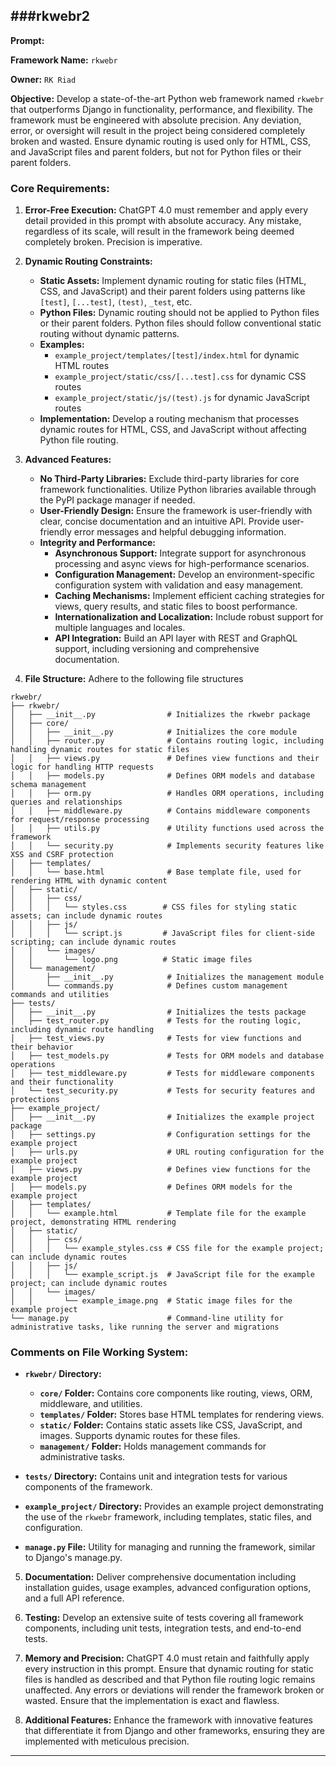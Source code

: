 **###rkwebr2**
---

**Prompt:**

**Framework Name:** `rkwebr`

**Owner:** `RK Riad`

**Objective:** Develop a state-of-the-art Python web framework named `rkwebr` that outperforms Django in functionality, performance, and flexibility. The framework must be engineered with absolute precision. Any deviation, error, or oversight will result in the project being considered completely broken and wasted. Ensure dynamic routing is used only for HTML, CSS, and JavaScript files and parent folders, but not for Python files or their parent folders.

### **Core Requirements:**

1. **Error-Free Execution:** ChatGPT 4.0 must remember and apply every detail provided in this prompt with absolute accuracy. Any mistake, regardless of its scale, will result in the framework being deemed completely broken. Precision is imperative.

2. **Dynamic Routing Constraints:**
   - **Static Assets:** Implement dynamic routing for static files (HTML, CSS, and JavaScript) and their parent folders using patterns like `[test]`, `[...test]`, `(test)`, `_test`, etc.
   - **Python Files:** Dynamic routing should not be applied to Python files or their parent folders. Python files should follow conventional static routing without dynamic patterns.
   - **Examples:**
     - `example_project/templates/[test]/index.html` for dynamic HTML routes
     - `example_project/static/css/[...test].css` for dynamic CSS routes
     - `example_project/static/js/(test).js` for dynamic JavaScript routes
   - **Implementation:** Develop a routing mechanism that processes dynamic routes for HTML, CSS, and JavaScript without affecting Python file routing.

3. **Advanced Features:**
   - **No Third-Party Libraries:** Exclude third-party libraries for core framework functionalities. Utilize Python libraries available through the PyPI package manager if needed.
   - **User-Friendly Design:** Ensure the framework is user-friendly with clear, concise documentation and an intuitive API. Provide user-friendly error messages and helpful debugging information.
   - **Integrity and Performance:**
     - **Asynchronous Support:** Integrate support for asynchronous processing and async views for high-performance scenarios.
     - **Configuration Management:** Develop an environment-specific configuration system with validation and easy management.
     - **Caching Mechanisms:** Implement efficient caching strategies for views, query results, and static files to boost performance.
     - **Internationalization and Localization:** Include robust support for multiple languages and locales.
     - **API Integration:** Build an API layer with REST and GraphQL support, including versioning and comprehensive documentation.

4. **File Structure:** Adhere to the following file structures 
```
rkwebr/
├── rkwebr/
│   ├── __init__.py                # Initializes the rkwebr package
│   ├── core/
│   │   ├── __init__.py            # Initializes the core module
│   │   ├── router.py              # Contains routing logic, including handling dynamic routes for static files
│   │   ├── views.py               # Defines view functions and their logic for handling HTTP requests
│   │   ├── models.py              # Defines ORM models and database schema management
│   │   ├── orm.py                 # Handles ORM operations, including queries and relationships
│   │   ├── middleware.py          # Contains middleware components for request/response processing
│   │   ├── utils.py               # Utility functions used across the framework
│   │   └── security.py            # Implements security features like XSS and CSRF protection
│   ├── templates/
│   │   └── base.html              # Base template file, used for rendering HTML with dynamic content
│   ├── static/
│   │   ├── css/
│   │   │   └── styles.css        # CSS files for styling static assets; can include dynamic routes
│   │   ├── js/
│   │   │   └── script.js         # JavaScript files for client-side scripting; can include dynamic routes
│   │   └── images/
│   │       └── logo.png          # Static image files
│   └── management/
│       ├── __init__.py            # Initializes the management module
│       └── commands.py            # Defines custom management commands and utilities
├── tests/
│   ├── __init__.py                # Initializes the tests package
│   ├── test_router.py             # Tests for the routing logic, including dynamic route handling
│   ├── test_views.py              # Tests for view functions and their behavior
│   ├── test_models.py             # Tests for ORM models and database operations
│   ├── test_middleware.py         # Tests for middleware components and their functionality
│   └── test_security.py           # Tests for security features and protections
├── example_project/
│   ├── __init__.py                # Initializes the example project package
│   ├── settings.py                # Configuration settings for the example project
│   ├── urls.py                    # URL routing configuration for the example project
│   ├── views.py                   # Defines view functions for the example project
│   ├── models.py                  # Defines ORM models for the example project
│   ├── templates/
│   │   └── example.html           # Template file for the example project, demonstrating HTML rendering
│   ├── static/
│   │   ├── css/
│   │   │   └── example_styles.css # CSS file for the example project; can include dynamic routes
│   │   ├── js/
│   │   │   └── example_script.js  # JavaScript file for the example project; can include dynamic routes
│   │   └── images/
│   │       └── example_image.png  # Static image files for the example project
└── manage.py                      # Command-line utility for administrative tasks, like running the server and migrations
```

### Comments on File Working System:

- **`rkwebr/` Directory:**
  - **`core/` Folder:** Contains core components like routing, views, ORM, middleware, and utilities.
  - **`templates/` Folder:** Stores base HTML templates for rendering views.
  - **`static/` Folder:** Contains static assets like CSS, JavaScript, and images. Supports dynamic routes for these files.
  - **`management/` Folder:** Holds management commands for administrative tasks.

- **`tests/` Directory:** Contains unit and integration tests for various components of the framework.

- **`example_project/` Directory:** Provides an example project demonstrating the use of the `rkwebr` framework, including templates, static files, and configuration.

- **`manage.py` File:** Utility for managing and running the framework, similar to Django's manage.py.


5. **Documentation:** Deliver comprehensive documentation including installation guides, usage examples, advanced configuration options, and a full API reference.

6. **Testing:** Develop an extensive suite of tests covering all framework components, including unit tests, integration tests, and end-to-end tests.

7. **Memory and Precision:** ChatGPT 4.0 must retain and faithfully apply every instruction in this prompt. Ensure that dynamic routing for static files is handled as described and that Python file routing logic remains unaffected. Any errors or deviations will render the framework broken or wasted. Ensure that the implementation is exact and flawless.

8. **Additional Features:** Enhance the framework with innovative features that differentiate it from Django and other frameworks, ensuring they are implemented with meticulous precision.

---
